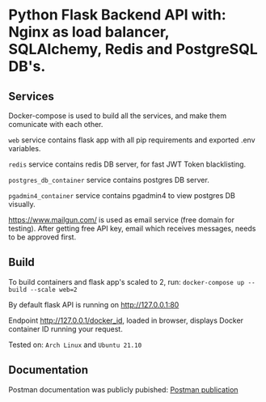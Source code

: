 # Python Flask Backend API with: Nginx as load balancer, SQLAlchemy, Redis and PostgreSQL DB's.

## Services

Docker-compose is used to build all the services, and make them comunicate with each other.

`web` service contains flask app with all pip requirements and exported .env variables.

`redis` service contains redis DB server, for fast JWT Token blacklisting.

`postgres_db_container` service contains postgres DB server.

`pgadmin4_container` service contains pgadmin4 to view postgres DB visually.

https://www.mailgun.com/ is used as email service (free domain for testing). After getting free API key, email which receives messages, needs to be approved first.

## Build

To build containers and flask app's scaled to 2, run: `docker-compose up --build --scale web=2`

By default flask API is running on http://127.0.0.1:80

Endpoint http://127.0.0.1/docker_id, loaded in browser, displays Docker container ID running your request.

Tested on: `Arch Linux` and `Ubuntu 21.10`

## Documentation

Postman documentation was publicly pubished: [Postman publication](https://documenter.getpostman.com/view/21319787/UzBmMnEK)